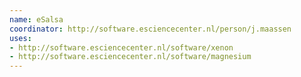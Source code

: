 ```yaml
---
name: eSalsa
coordinator: http://software.esciencecenter.nl/person/j.maassen
uses:
- http://software.esciencecenter.nl/software/xenon
- http://software.esciencecenter.nl/software/magnesium
---
```


